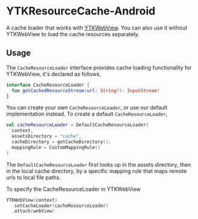 # YTKResourceCache-Android

A cache loader that works with
[YTKWebView](https://github.com/yuantiku/YTKWebView-Android). You can also use
it without YTKWebView to load the cache resources separately.

## Usage

The `CacheResourceLoader` interface provides cache loading functionality for
YTKWebView, it's declared as follows,

```kotlin
interface CacheResourceLoader {
  fun getCachedResourceStream(url: String?): InputStream?
}
```

You can create your own `CacheResourceLoader`, or use our default implementation
instead. To create a default `CacheResourceLoader`,

```kotlin
val cacheResourceLoader = DefaultCacheResourceLoader(
  context,
  assetsDirectory = "cache",
  cacheDirectory = getCacheDirectory(),
  mappingRule = CustomMappingRule()
)
```

The `DefaultCacheResourceLoader` first looks up in the assets directory, then in
the local cache directory, by a specific mapping rule that maps remote urls to
local file paths.

To specify the CacheResourceLoader in YTKWebView

```kotlin
YTKWebView(context)
  .setCacheLoader(cacheResourceLoader)
  .attach(webView)
```
